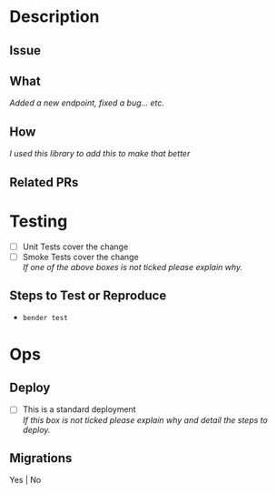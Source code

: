<!-- The Title above should provide a general summary of the PR -->
<!-- Any PR which has missing info is not ready to be reviewed -->
# Description
## Issue
<!-- Use `closes #1` with the number of the issue to find the issue -->

## What
<!-- What did you do? -->
_Added a new endpoint, fixed a bug... etc._

## How
<!-- How did you do it? (Technically) -->
_I used this library to add this to make that better_

## Related PRs
<!-- List of related PRs against other branches/repos -->
<!-- - [ ] #1 -->

# Testing
- [ ] Unit Tests cover the change
- [ ] Smoke Tests cover the change  
_If one of the above boxes is not ticked please explain why._

## Steps to Test or Reproduce
- `bender test`

# Ops
## Deploy
- [ ] This is a standard deployment  
_If this box is not ticked please explain why and detail the steps to deploy._

## Migrations
<!-- Choose one -->
Yes | No
